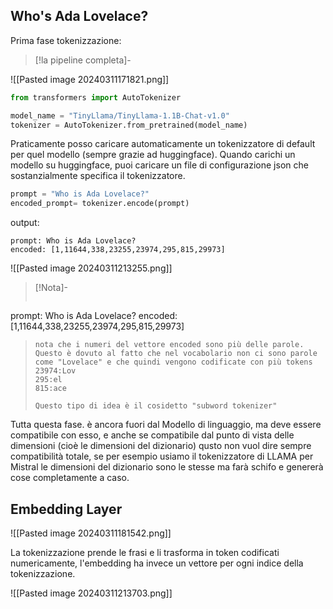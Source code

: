 ## Who's Ada Lovelace?

Prima fase tokenizzazione:

>[!la pipeline completa]-
>
>
![[Pasted image 20240311171821.png]]

```python
from transformers import AutoTokenizer

model_name = "TinyLlama/TinyLlama-1.1B-Chat-v1.0"
tokenizer = AutoTokenizer.from_pretrained(model_name)
```

Praticamente posso caricare automaticamente un tokenizzatore di default per quel modello (sempre grazie ad huggingface). Quando carichi un modello su huggingface, puoi caricare un file di configurazione json che sostanzialmente specifica il tokenizzatore.


```python
prompt = "Who is Ada Lovelace?"
encoded_prompt= tokenizer.encode(prompt)
```

output:

```
prompt: Who is Ada Lovelace?
encoded: [1,11644,338,23255,23974,295,815,29973]
```

![[Pasted image 20240311213255.png]]

>[!Nota]-
>```
prompt: Who is Ada Lovelace?
encoded: [1,11644,338,23255,23974,295,815,29973]
>```
>nota che i numeri del vettore encoded sono più delle parole. Questo è dovuto al fatto che nel vocabolario non ci sono parole come "Lovelace" e che quindi vengono codificate con più tokens
>23974:Lov
>295:el
>815:ace
>
>Questo tipo di idea è il cosidetto "subword tokenizer"



Tutta questa fase. è ancora fuori dal Modello di linguaggio, ma deve essere compatibile con esso, e anche se compatibile dal punto di vista delle dimensioni (cioè le dimensioni del dizionario) qusto non vuol dire sempre compatibilità totale, se per esempio usiamo il tokenizzatore di LLAMA per Mistral le dimensioni del dizionario sono le stesse ma farà schifo e genererà cose completamente a caso.

## Embedding Layer

![[Pasted image 20240311181542.png]]


La tokenizzazione prende le frasi e li trasforma in token codificati numericamente, l'embedding ha invece un vettore per ogni indice della tokenizzazione.

![[Pasted image 20240311213703.png]]

